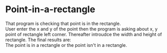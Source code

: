 # Point-in-a-rectangle
That program is checking that point is in the rectangle.<br>
User enter the x and y of the point then the program is asking about x, y point of rectangle left corner. Thereafter introudce the width and height of rectangle.
The final results are:<br>
The point is in a rectangle or the point isn't in a rectangle.
